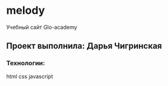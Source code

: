 # melody
Учебный сайт Glo-academy
## Проект выполнила: Дарья Чигринская
### Технологии:
html
css
javascript
